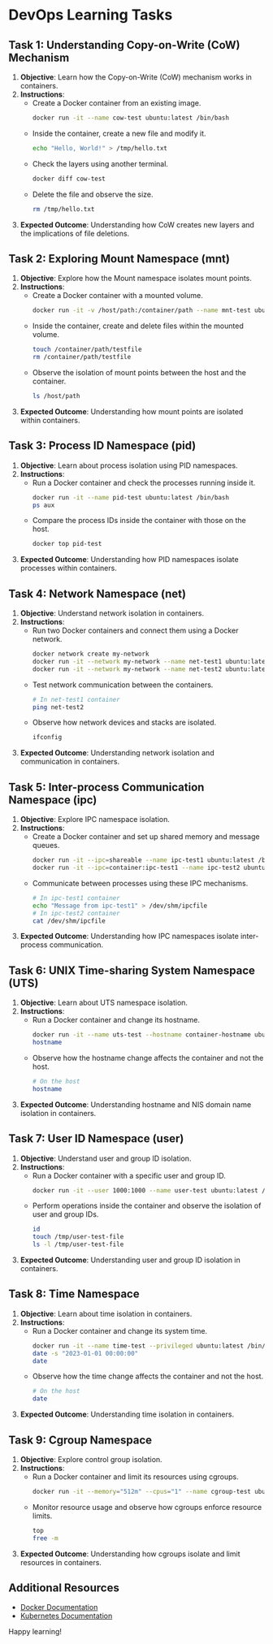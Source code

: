 # DevOps Learning Tasks

## Task 1: Understanding Copy-on-Write (CoW) Mechanism
1. **Objective**: Learn how the Copy-on-Write (CoW) mechanism works in containers.
2. **Instructions**:
   - Create a Docker container from an existing image.
     ```bash
     docker run -it --name cow-test ubuntu:latest /bin/bash
     ```
   - Inside the container, create a new file and modify it.
     ```bash
     echo "Hello, World!" > /tmp/hello.txt
     ```
   - Check the layers using another terminal.
     ```bash
     docker diff cow-test
     ```
   - Delete the file and observe the size.
     ```bash
     rm /tmp/hello.txt
     ```
3. **Expected Outcome**: Understanding how CoW creates new layers and the implications of file deletions.

## Task 2: Exploring Mount Namespace (mnt)
1. **Objective**: Explore how the Mount namespace isolates mount points.
2. **Instructions**:
   - Create a Docker container with a mounted volume.
     ```bash
     docker run -it -v /host/path:/container/path --name mnt-test ubuntu:latest /bin/bash
     ```
   - Inside the container, create and delete files within the mounted volume.
     ```bash
     touch /container/path/testfile
     rm /container/path/testfile
     ```
   - Observe the isolation of mount points between the host and the container.
     ```bash
     ls /host/path
     ```
3. **Expected Outcome**: Understanding how mount points are isolated within containers.

## Task 3: Process ID Namespace (pid)
1. **Objective**: Learn about process isolation using PID namespaces.
2. **Instructions**:
   - Run a Docker container and check the processes running inside it.
     ```bash
     docker run -it --name pid-test ubuntu:latest /bin/bash
     ps aux
     ```
   - Compare the process IDs inside the container with those on the host.
     ```bash
     docker top pid-test
     ```
3. **Expected Outcome**: Understanding how PID namespaces isolate processes within containers.

## Task 4: Network Namespace (net)
1. **Objective**: Understand network isolation in containers.
2. **Instructions**:
   - Run two Docker containers and connect them using a Docker network.
     ```bash
     docker network create my-network
     docker run -it --network my-network --name net-test1 ubuntu:latest /bin/bash
     docker run -it --network my-network --name net-test2 ubuntu:latest /bin/bash
     ```
   - Test network communication between the containers.
     ```bash
     # In net-test1 container
     ping net-test2
     ```
   - Observe how network devices and stacks are isolated.
     ```bash
     ifconfig
     ```
3. **Expected Outcome**: Understanding network isolation and communication in containers.

## Task 5: Inter-process Communication Namespace (ipc)
1. **Objective**: Explore IPC namespace isolation.
2. **Instructions**:
   - Create a Docker container and set up shared memory and message queues.
     ```bash
     docker run -it --ipc=shareable --name ipc-test1 ubuntu:latest /bin/bash
     docker run -it --ipc=container:ipc-test1 --name ipc-test2 ubuntu:latest /bin/bash
     ```
   - Communicate between processes using these IPC mechanisms.
     ```bash
     # In ipc-test1 container
     echo "Message from ipc-test1" > /dev/shm/ipcfile
     # In ipc-test2 container
     cat /dev/shm/ipcfile
     ```
3. **Expected Outcome**: Understanding how IPC namespaces isolate inter-process communication.

## Task 6: UNIX Time-sharing System Namespace (UTS)
1. **Objective**: Learn about UTS namespace isolation.
2. **Instructions**:
   - Run a Docker container and change its hostname.
     ```bash
     docker run -it --name uts-test --hostname container-hostname ubuntu:latest /bin/bash
     hostname
     ```
   - Observe how the hostname change affects the container and not the host.
     ```bash
     # On the host
     hostname
     ```
3. **Expected Outcome**: Understanding hostname and NIS domain name isolation in containers.

## Task 7: User ID Namespace (user)
1. **Objective**: Understand user and group ID isolation.
2. **Instructions**:
   - Run a Docker container with a specific user and group ID.
     ```bash
     docker run -it --user 1000:1000 --name user-test ubuntu:latest /bin/bash
     ```
   - Perform operations inside the container and observe the isolation of user and group IDs.
     ```bash
     id
     touch /tmp/user-test-file
     ls -l /tmp/user-test-file
     ```
3. **Expected Outcome**: Understanding user and group ID isolation in containers.

## Task 8: Time Namespace
1. **Objective**: Learn about time isolation in containers.
2. **Instructions**:
   - Run a Docker container and change its system time.
     ```bash
     docker run -it --name time-test --privileged ubuntu:latest /bin/bash
     date -s "2023-01-01 00:00:00"
     date
     ```
   - Observe how the time change affects the container and not the host.
     ```bash
     # On the host
     date
     ```
3. **Expected Outcome**: Understanding time isolation in containers.

## Task 9: Cgroup Namespace
1. **Objective**: Explore control group isolation.
2. **Instructions**:
   - Run a Docker container and limit its resources using cgroups.
     ```bash
     docker run -it --memory="512m" --cpus="1" --name cgroup-test ubuntu:latest /bin/bash
     ```
   - Monitor resource usage and observe how cgroups enforce resource limits.
     ```bash
     top
     free -m
     ```
3. **Expected Outcome**: Understanding how cgroups isolate and limit resources in containers.

## Additional Resources
- [Docker Documentation](https://docs.docker.com/)
- [Kubernetes Documentation](https://kubernetes.io/docs/)

Happy learning!


